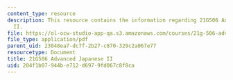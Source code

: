 ```yaml
---
content_type: resource
description: This resource contains the information regarding 21G506 Advanced Japanese
  II.
file: https://ol-ocw-studio-app-qa.s3.amazonaws.com/courses/21g-506-advanced-japanese-ii-spring-2005/204f1b07944be712d6979fd067c8f8ca_MIT21G_506S05_506hw4.pdf
file_type: application/pdf
parent_uid: 23048ea7-dc7f-2b27-c870-329c2a067e77
resourcetype: Document
title: 21G506 Advanced Japanese II
uid: 204f1b07-944b-e712-d697-9fd067c8f8ca
---
```

